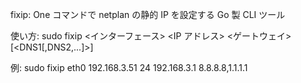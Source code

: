  fixip: One コマンドで netplan の静的 IP を設定する Go 製 CLI ツール

使い方:
   sudo fixip <インターフェース> <IP アドレス> <CIDR> <ゲートウェイ> [<DNS1[,DNS2,...]>]

 例:   sudo fixip eth0 192.168.3.51 24 192.168.3.1 8.8.8.8,1.1.1.1
